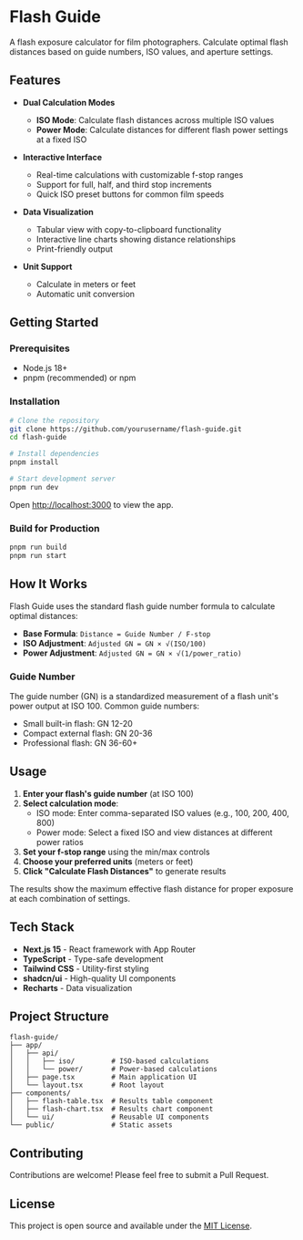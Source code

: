 # Flash Guide

A flash exposure calculator for film photographers. Calculate optimal flash distances based on guide numbers, ISO values, and aperture settings.

## Features

- **Dual Calculation Modes**
  - **ISO Mode**: Calculate flash distances across multiple ISO values
  - **Power Mode**: Calculate distances for different flash power settings at a fixed ISO

- **Interactive Interface**
  - Real-time calculations with customizable f-stop ranges
  - Support for full, half, and third stop increments
  - Quick ISO preset buttons for common film speeds

- **Data Visualization**
  - Tabular view with copy-to-clipboard functionality
  - Interactive line charts showing distance relationships
  - Print-friendly output

- **Unit Support**
  - Calculate in meters or feet
  - Automatic unit conversion

## Getting Started

### Prerequisites

- Node.js 18+ 
- pnpm (recommended) or npm

### Installation

```bash
# Clone the repository
git clone https://github.com/yourusername/flash-guide.git
cd flash-guide

# Install dependencies
pnpm install

# Start development server
pnpm run dev
```

Open [http://localhost:3000](http://localhost:3000) to view the app.

### Build for Production

```bash
pnpm run build
pnpm run start
```

## How It Works

Flash Guide uses the standard flash guide number formula to calculate optimal distances:

- **Base Formula**: `Distance = Guide Number / F-stop`
- **ISO Adjustment**: `Adjusted GN = GN × √(ISO/100)`
- **Power Adjustment**: `Adjusted GN = GN × √(1/power_ratio)`

### Guide Number

The guide number (GN) is a standardized measurement of a flash unit's power output at ISO 100. Common guide numbers:

- Small built-in flash: GN 12-20
- Compact external flash: GN 20-36
- Professional flash: GN 36-60+

## Usage

1. **Enter your flash's guide number** (at ISO 100)
2. **Select calculation mode**:
   - ISO mode: Enter comma-separated ISO values (e.g., 100, 200, 400, 800)
   - Power mode: Select a fixed ISO and view distances at different power ratios
3. **Set your f-stop range** using the min/max controls
4. **Choose your preferred units** (meters or feet)
5. **Click "Calculate Flash Distances"** to generate results

The results show the maximum effective flash distance for proper exposure at each combination of settings.

## Tech Stack

- **Next.js 15** - React framework with App Router
- **TypeScript** - Type-safe development
- **Tailwind CSS** - Utility-first styling
- **shadcn/ui** - High-quality UI components
- **Recharts** - Data visualization

## Project Structure

```
flash-guide/
├── app/
│   ├── api/
│   │   ├── iso/         # ISO-based calculations
│   │   └── power/       # Power-based calculations
│   ├── page.tsx         # Main application UI
│   └── layout.tsx       # Root layout
├── components/
│   ├── flash-table.tsx  # Results table component
│   ├── flash-chart.tsx  # Results chart component
│   └── ui/              # Reusable UI components
└── public/              # Static assets
```

## Contributing

Contributions are welcome! Please feel free to submit a Pull Request.

## License

This project is open source and available under the [MIT License](LICENSE).